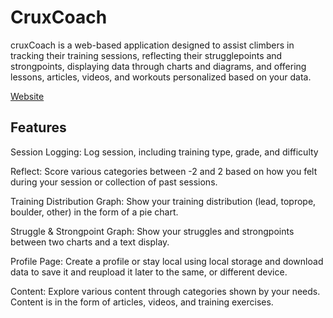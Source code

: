 # CruxCoach

cruxCoach is a web-based application designed to assist climbers in tracking their training sessions, reflecting their strugglepoints and strongpoints, displaying data through charts and diagrams, and offering lessons, articles, videos, and workouts personalized based on your data.

[Website](cruxcoach.vercel.app)

## Features

Session Logging: Log session, including training type, grade, and difficulty

Reflect: Score various categories between -2 and 2 based on how you felt during your session or collection of past sessions.

Training Distribution Graph: Show your training distribution (lead, toprope, boulder, other) in the form of a pie chart.

Struggle & Strongpoint Graph: Show your struggles and strongpoints between two charts and a text display.

Profile Page: Create a profile or stay local using local storage and download data to save it and reupload it later to the same, or different device.

Content: Explore various content through categories shown by your needs. Content is in the form of articles, videos, and training exercises.

